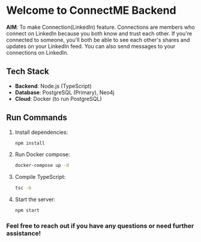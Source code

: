 # Welcome to ConnectME Backend

**AIM**: To make Connection(LinkedIn) feature. Connections are members who connect on LinkedIn because you both know and trust each other. If you're connected to someone, you'll both be able to see each other's shares and updates on your LinkedIn feed. You can also send messages to your connections on LinkedIn.

## Tech Stack

- **Backend**: Node.js (TypeScript)
- **Database**: PostgreSQL (Primary), Neo4j
- **Cloud**: Docker (to run PostgreSQL)

## Run Commands

1. Install dependencies:

   ```bash
   npm install

   ```

2. Run Docker compose:

   ```bash
   docker-compose up -d

   ```

3. Compile TypeScript:

   ```bash
   tsc -b

   ```

4. Start the server:

   ```bash
   npm start

   ```

### Feel free to reach out if you have any questions or need further assistance!
